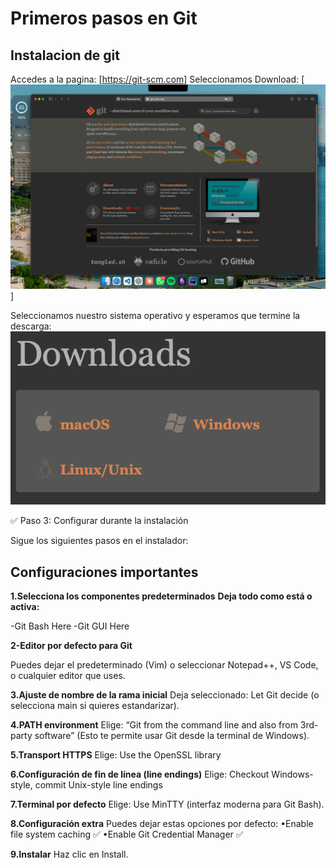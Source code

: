 # Primeros pasos en Git

## Instalacion de git

Accedes a la pagina: [https://git-scm.com]
Seleccionamos Download: [![imagen1.png](IMAGENES/Imagen1.png)]

Seleccionamos nuestro sistema operativo y esperamos que termine la descarga: 
![alt text](IMAGENES/imagen2.png)

✅ Paso 3: Configurar durante la instalación

Sigue los siguientes pasos en el instalador:

## Configuraciones importantes

**1.Selecciona los componentes predeterminados**
**Deja todo como está o activa:**

-Git Bash Here
-Git GUI Here

**2-Editor por defecto para Git**

Puedes dejar el predeterminado (Vim) o seleccionar Notepad++, VS Code, o cualquier editor que uses.

**3.Ajuste de nombre de la rama inicial**
Deja seleccionado:
Let Git decide (o selecciona main si quieres estandarizar).

**4.PATH environment**
Elige:
“Git from the command line and also from 3rd-party software”
(Esto te permite usar Git desde la terminal de Windows).

**5.Transport HTTPS**
Elige: Use the OpenSSL library

**6.Configuración de fin de línea (line endings)**
Elige: Checkout Windows-style, commit Unix-style line endings
	
**7.Terminal por defecto**
Elige: Use MinTTY (interfaz moderna para Git Bash).

**8.Configuración extra**
Puedes dejar estas opciones por defecto:
•Enable file system caching ✅
•Enable Git Credential Manager ✅

**9.Instalar**
Haz clic en Install.
